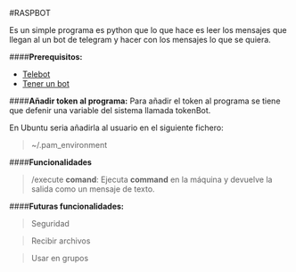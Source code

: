 #RASPBOT

Es un simple programa es python que lo que hace es leer los mensajes que llegan al un bot de telegram y hacer con los mensajes lo que se quiera.

####**Prerequisitos:**

 - [Telebot](https://github.com/eternnoir/pyTelegramBotAPI)
 - [Tener un bot](https://core.telegram.org/bots)

####**Añadir token al programa:**
Para añadir el token al programa se tiene que defenir una variable del sistema llamada tokenBot.

En Ubuntu seria añadirla al usuario en el siguiente fichero:

>~/.pam_environment

####**Funcionalidades**
> /execute **comand**: Ejecuta **command** en la máquina y devuelve la salida como un mensaje de texto.

####**Futuras funcionalidades:**

> Seguridad

> Recibir archivos

> Usar en grupos